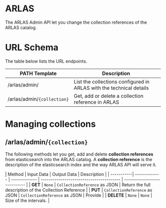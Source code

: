 # ARLAS

The ARLAS Admin API let you change the collection references of the ARLAS catalog.

# URL Schema
The table below lists the URL endpoints.

| PATH Template                            | Description                              |
| ---------------------------------------- | ---------------------------------------- |
| /arlas/admin/                 | List  the collections configured in ARLAS with the technical details |
| /arlas/admin/`{collection}`   | Get, add or delete a collection reference in ARLAS |

# Managing collections

## /arlas/admin/`{collection}`

The following methods let you get, add and delete **collection references** from elasticsearch into the ARLAS catalog. 
A **collection reference** is the description of the elasticsearch index and the way ARLAS API will serve it.

| Method     | Input Data | Output Data | Description                  |
| -----------| ------------- | ------------- | ---------------------------------------- | ---------------------------- |
| **GET**    | `None` | `CollectionReference` as JSON |  Return the full description of the Collection Reference | 
| **PUT**    | `CollectionReference` as JSON | `CollectionReference` as JSON | Provide  |
| **DELETE** | `None` | `None` | Size of the intervals.       |
